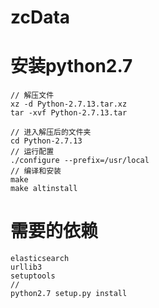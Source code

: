 # zcData

# 安装python2.7
    // 解压文件
    xz -d Python-2.7.13.tar.xz
    tar -xvf Python-2.7.13.tar

    // 进入解压后的文件夹
    cd Python-2.7.13
    // 运行配置
    ./configure --prefix=/usr/local
    // 编译和安装
    make
    make altinstall
# 需要的依赖
    elasticsearch
    urllib3
    setuptools
    //
    python2.7 setup.py install